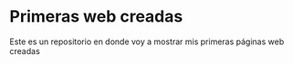 <h1>Primeras web creadas</h1>

<p>Este es un repositorio en donde voy a mostrar mis primeras páginas web creadas</p>